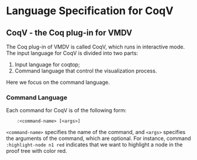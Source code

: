 # Language Specification for CoqV

## CoqV - the Coq plug-in for VMDV
The Coq plug-in of VMDV is called CoqV, which runs in interactive mode. 
The input language for CoqV is divided into two parts:

1. Input language for coqtop;
2. Command language that control the visualization process.

Here we focus on the command language.
### Command Language

Each command for CoqV is of the following form:

        :<command-name> [<args>]

`<command-name>` specifies the name of the command, and `<args>` specifies the arguments of the command, which are optional. 
For instance, command `:highlight-node n1 red` indicates that we want to highlight a node in the proof tree with color red.

